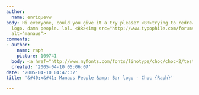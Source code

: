```yaml
---
author:
  name: enriquevw
body: Hi everyone, could you give it a try please? <BR>trying to redraw this as a
  logo. damn people. lol. <BR><img src="http://www.typophile.com/forums/messages/83/69258.jpg"
  alt="manaus">
comments:
- author:
    name: raph
    picture: 109741
  body: <a href="http://www.myfonts.com/fonts/linotype/choc/choc-2/testdrive.html?s=Manaus&amp;p=48">Choc</a>.
  created: '2005-04-10 05:06:07'
date: '2005-04-10 04:47:37'
title: '&#40;x&#41; Manaus People &amp; Bar logo - Choc {Raph}'

---
```

